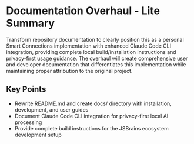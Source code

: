 # Documentation Overhaul - Lite Summary

Transform repository documentation to clearly position this as a personal Smart Connections implementation with enhanced Claude Code CLI integration, providing complete local build/installation instructions and privacy-first usage guidance. The overhaul will create comprehensive user and developer documentation that differentiates this implementation while maintaining proper attribution to the original project.

## Key Points
- Rewrite README.md and create docs/ directory with installation, development, and user guides
- Document Claude Code CLI integration for privacy-first local AI processing
- Provide complete build instructions for the JSBrains ecosystem development setup